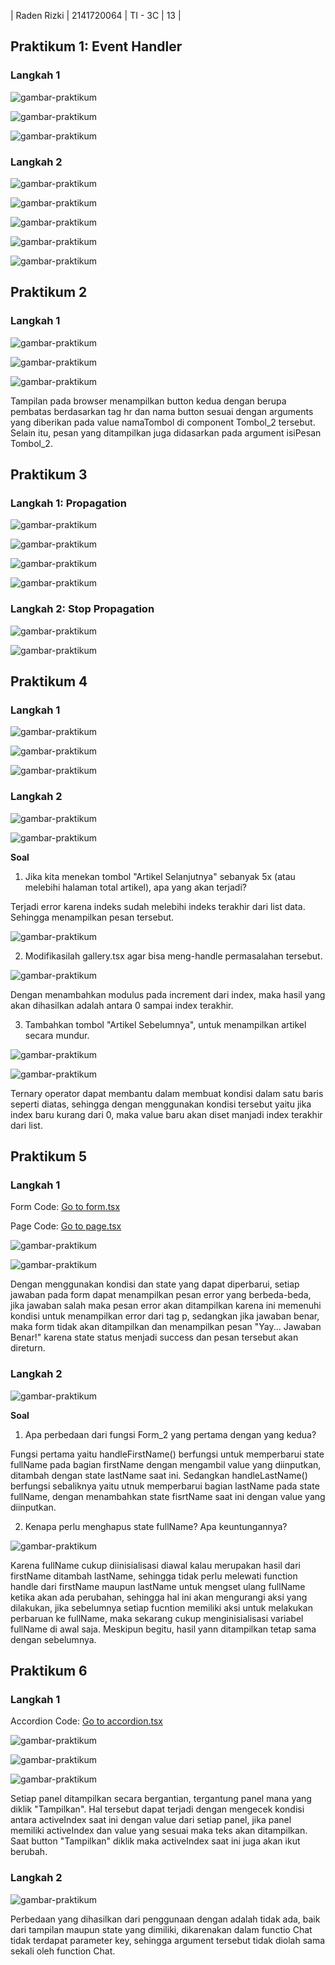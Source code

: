 | Raden Rizki | 2141720064 | TI - 3C | 13 |

## Praktikum 1: Event Handler

### Langkah 1

![gambar-praktikum](../pbf-pertemuan-04/img/praktikum_1_langkah_1_1.png)

![gambar-praktikum](../pbf-pertemuan-04/img/praktikum_1_langkah_1_2.png)

![gambar-praktikum](../pbf-pertemuan-04/img/praktikum_1_langkah_1_3.png)

### Langkah 2

![gambar-praktikum](../pbf-pertemuan-04/img/praktikum_1_langkah_2_1.png)

![gambar-praktikum](../pbf-pertemuan-04/img/praktikum_1_langkah_2_2.png)

![gambar-praktikum](../pbf-pertemuan-04/img/praktikum_1_langkah_2_3.png)

![gambar-praktikum](../pbf-pertemuan-04/img/praktikum_1_langkah_2_4.png)

![gambar-praktikum](../pbf-pertemuan-04/img/praktikum_1_langkah_2_5.png)

## Praktikum 2

### Langkah 1

![gambar-praktikum](../pbf-pertemuan-04/img/praktikum_2_langkah_1_1.png)

![gambar-praktikum](../pbf-pertemuan-04/img/praktikum_2_langkah_1_2.png)

![gambar-praktikum](../pbf-pertemuan-04/img/praktikum_2_langkah_1_3.png)

Tampilan pada browser menampilkan button kedua dengan berupa pembatas berdasarkan tag hr dan nama button sesuai dengan arguments yang diberikan pada value namaTombol di component Tombol_2 tersebut. Selain itu, pesan yang ditampilkan juga didasarkan pada argument isiPesan Tombol_2.

## Praktikum 3

### Langkah 1: Propagation

![gambar-praktikum](../pbf-pertemuan-04/img/praktikum_3_langkah_1_1.png)

![gambar-praktikum](../pbf-pertemuan-04/img/praktikum_3_langkah_1_2.png)

![gambar-praktikum](../pbf-pertemuan-04/img/praktikum_3_langkah_1_3.png)

![gambar-praktikum](../pbf-pertemuan-04/img/praktikum_3_langkah_1_4.png)

### Langkah 2: Stop Propagation

![gambar-praktikum](../pbf-pertemuan-04/img/praktikum_3_langkah_2_1.png)

![gambar-praktikum](../pbf-pertemuan-04/img/praktikum_3_langkah_2_2.png)

## Praktikum 4

### Langkah 1

![gambar-praktikum](../pbf-pertemuan-04/img/praktikum_4_langkah_1_1.png)

![gambar-praktikum](../pbf-pertemuan-04/img/praktikum_4_langkah_1_2.png)

![gambar-praktikum](../pbf-pertemuan-04/img/praktikum_4_langkah_1_3.png)

### Langkah 2

![gambar-praktikum](../pbf-pertemuan-04/img/praktikum_4_langkah_2_1.png)

![gambar-praktikum](../pbf-pertemuan-04/img/praktikum_4_langkah_2_2.png)

**Soal**
1. Jika kita menekan tombol "Artikel Selanjutnya" sebanyak 5x (atau melebihi halaman total artikel), apa yang akan terjadi?

Terjadi error karena indeks sudah melebihi indeks terakhir dari list data. Sehingga menampilkan pesan tersebut.

![gambar-praktikum](../pbf-pertemuan-04/img/praktikum_4_soal_1.png)

2. Modifikasilah gallery.tsx agar bisa meng-handle permasalahan tersebut.

![gambar-praktikum](../pbf-pertemuan-04/img/praktikum_4_soal_2.png)

Dengan menambahkan modulus pada increment dari index, maka hasil yang akan dihasilkan adalah antara 0 sampai index terakhir.

3. Tambahkan tombol "Artikel Sebelumnya", untuk menampilkan artikel secara mundur.

![gambar-praktikum](../pbf-pertemuan-04/img/praktikum_4_soal_3_1.png)

![gambar-praktikum](../pbf-pertemuan-04/img/praktikum_4_soal_3_2.png)

Ternary operator dapat membantu dalam membuat kondisi dalam satu baris seperti diatas, sehingga dengan menggunakan kondisi tersebut yaitu jika index baru kurang dari 0, maka value baru akan diset manjadi index terakhir dari list.

## Praktikum 5

### Langkah 1

Form Code: [Go to form.tsx](/pbf-pertemuan-04/src/components/form.tsx)

Page Code: [Go to page.tsx](/pbf-pertemuan-04/src/app/page.tsx)

![gambar-praktikum](../pbf-pertemuan-04/img/praktikum_5_langkah_1_1.png)

![gambar-praktikum](../pbf-pertemuan-04/img/praktikum_5_langkah_1_2.png)

Dengan menggunakan kondisi dan state yang dapat diperbarui, setiap jawaban pada form dapat menampilkan pesan error yang berbeda-beda, jika jawaban salah maka pesan error akan ditampilkan karena ini memenuhi kondisi untuk menampilkan error dari tag p, sedangkan jika jawaban benar, maka form tidak akan ditampilkan dan menampilkan pesan "Yay... Jawaban Benar!" karena state status menjadi success dan pesan tersebut akan direturn.

### Langkah 2

![gambar-praktikum](../pbf-pertemuan-04/img/praktikum_5_langkah_2_1.png)

**Soal**

1. Apa perbedaan dari fungsi Form_2 yang pertama dengan yang kedua?

Fungsi pertama yaitu handleFirstName() berfungsi untuk memperbarui state fullName pada bagian firstName dengan mengambil value yang diinputkan, ditambah dengan state lastName saat ini. Sedangkan handleLastName() berfungsi sebaliknya yaitu utnuk memperbarui bagian lastName pada state fullName, dengan menambahkan state fisrtName saat ini dengan value yang diinputkan.

2. Kenapa perlu menghapus state fullName? Apa keuntungannya?

![gambar-praktikum](../pbf-pertemuan-04/img/praktikum_5_soal_2.png)

Karena fullName cukup diinisialisasi diawal kalau merupakan hasil dari firstName ditambah lastName, sehingga tidak perlu melewati function handle dari firstName maupun lastName untuk mengset ulang fullName ketika akan ada perubahan, sehingga hal ini akan mengurangi aksi yang dilakukan, jika sebelumnya setiap fucntion memiliki aksi untuk melakukan perbaruan ke fullName, maka sekarang cukup menginisialisasi variabel fullName di awal saja. Meskipun begitu, hasil yann ditampilkan tetap sama dengan sebelumnya.

## Praktikum 6

### Langkah 1

Accordion Code: [Go to accordion.tsx](/pbf-pertemuan-04/src/components/accordion.tsx)

![gambar-praktikum](../pbf-pertemuan-04/img/praktikum_6_langkah_1_1.png)

![gambar-praktikum](../pbf-pertemuan-04/img/praktikum_6_langkah_1_2.png)

![gambar-praktikum](../pbf-pertemuan-04/img/praktikum_6_langkah_1_3.png)

Setiap panel ditampilkan secara bergantian, tergantung panel mana yang diklik "Tampilkan". Hal tersebut dapat terjadi dengan mengecek kondisi antara activeIndex saat ini dengan value dari setiap panel, jika panel memiliki activeIndex dan value yang sesuai maka teks akan ditampilkan. Saat button "Tampilkan" diklik maka activeIndex saat ini juga akan ikut berubah.

### Langkah 2

![gambar-praktikum](../pbf-pertemuan-04/img/praktikum_6_langkah_2_1.png)

Perbedaan yang dihasilkan dari penggunaan <Chat contact={to}/> dengan <Chat key={to.email} contact={to}/> adalah tidak ada, baik dari tampilan maupun state yang dimiliki, dikarenakan dalam functio Chat tidak terdapat parameter key, sehingga argument tersebut tidak diolah sama sekali oleh function Chat.